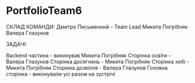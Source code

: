 # PortfolioTeam6

СКЛАД КОМАНДИ:
Дмитро Письменний - Team Lead
Микита Погрібняк
Валера Глазунов

ЗАДАЧІ:

Backend частина - виконував Микита Погрібняк
Сторінка освіти - Валера Глазунов
Сторінка досягнень - Микита Погрібняк
Сторінка хобі - Микита Погрібняк
Сторінка дозвілля - Валера Глазунов
Головна сторінка - виконували усі разом на зустрічі

